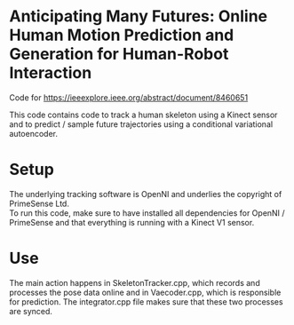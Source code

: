 # Anticipating Many Futures: Online Human Motion Prediction and Generation for Human-Robot Interaction
Code for https://ieeexplore.ieee.org/abstract/document/8460651


This code contains code to track a human skeleton using a Kinect sensor and to predict / sample future trajectories using a conditional variational autoencoder. 

# Setup
The underlying tracking software is OpenNI and underlies the copyright of PrimeSense Ltd.    
To run this code, make sure to have installed all dependencies for OpenNI / PrimeSense and that everything is running with a Kinect V1 sensor.


# Use
The main action happens in SkeletonTracker.cpp, which records and processes the pose data online and in Vaecoder.cpp, which is responsible for prediction. The integrator.cpp file makes sure that these two processes are synced. 



